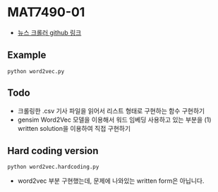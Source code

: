 # MAT7490-01

- [뉴스 크롤러 github 링크](https://github.com/lumyjuwon/KoreaNewsCrawler)


## Example
```python word2vec.py```
 

## Todo
- 크롤링한 .csv 기사 파일을 읽어서 리스트 형태로 구현하는 함수 구현하기
- gensim Word2Vec 모델을 이용해서 워드 임베딩 사용하고 있는 부분을 (1) written solution을 이용하여 직접 구현하기


## Hard coding version
```python word2vec.hardcoding.py```
- word2vec 부분 구현했는데, 문제에 나와있는 written form은 아닙니다.
